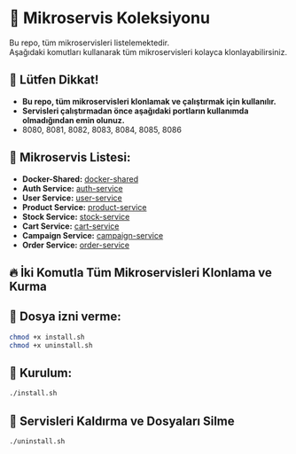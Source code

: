 # 🚀 Mikroservis Koleksiyonu

Bu repo, tüm mikroservisleri listelemektedir.  
Aşağıdaki komutları kullanarak tüm mikroservisleri kolayca klonlayabilirsiniz.


## 📌 Lütfen Dikkat!
- **Bu repo, tüm mikroservisleri klonlamak ve çalıştırmak için kullanılır.**
- **Servisleri  çalıştırmadan önce aşağıdaki portların kullanımda olmadığından emin olunuz.**
- 8080, 8081, 8082, 8083, 8084, 8085, 8086

## 📌 Mikroservis Listesi:

- **Docker-Shared:** [docker-shared](https://github.com/my-microservice-project/docker-shared)
- **Auth Service:** [auth-service](https://github.com/my-microservice-project/auth-service)
- **User Service:** [user-service](https://github.com/my-microservice-project/user-service)
- **Product Service:** [product-service](https://github.com/my-microservice-project/product-service)
- **Stock Service:** [stock-service](https://github.com/my-microservice-project/stock-service)
- **Cart Service:** [cart-service](https://github.com/my-microservice-project/cart-service)
- **Campaign Service:** [campaign-service](https://github.com/my-microservice-project/campaign-service)
- **Order Service:** [order-service](https://github.com/my-microservice-project/order-service)

## 🔥 İki Komutla Tüm Mikroservisleri Klonlama ve Kurma

## 📌 Dosya izni verme:
```sh
chmod +x install.sh
chmod +x uninstall.sh
```
## 📌 Kurulum:
```sh
./install.sh
```

## 📌 Servisleri Kaldırma ve Dosyaları Silme
```sh
./uninstall.sh
```